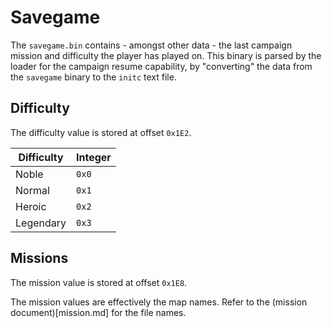 # Savegame

The `savegame.bin` contains - amongst other data - the last campaign mission and
difficulty the player has played on. This binary is parsed by the loader for the
campaign resume capability, by "converting" the data from the `savegame` binary
to the `initc` text file.

## Difficulty

The difficulty value is stored at offset `0x1E2`.

| Difficulty | Integer |
| ---------- | ------- |
| Noble      | `0x0`   |
| Normal     | `0x1`   |
| Heroic     | `0x2`   |
| Legendary  | `0x3`   |

## Missions

The mission value is stored at offset `0x1E8`.

The mission values are effectively the map names. Refer to the
(mission document)[mission.md] for the file names.